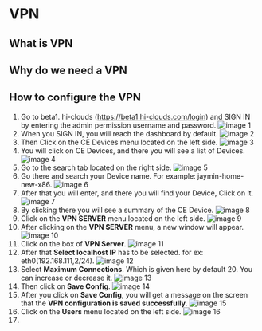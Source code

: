 # VPN
## What is VPN
## Why do we need a VPN
## How to configure the VPN
1. Go to beta1. hi-clouds (https://beta1.hi-clouds.com/login) and SIGN IN by entering the admin permission username and password.
   ![image 1](https://github.com/Nancypatel1103/ComplianceClient/assets/153616269/c4695a68-a219-4d11-b945-bf048dbd4248)
2. When you SIGN IN, you will reach the dashboard by default.
   ![image 2](https://github.com/Nancypatel1103/ComplianceClient/assets/153616269/f1023f7f-e2e0-425c-8fb2-7f34c2d6d354)
3. Then Click on the CE Devices menu located on the left side.
   ![image 3](https://github.com/Nancypatel1103/ComplianceClient/assets/153616269/a43e2bc5-9f8a-4cc5-8bcf-8c834a295cea)
4. You will click on CE Devices, and there you will see a list of Devices.
   ![image 4](https://github.com/Nancypatel1103/ComplianceClient/assets/153616269/3d0b932e-7f68-4c14-badc-4c29204d3c50)
5. Go to the search tab located on the right side.
   ![image 5](https://github.com/Nancypatel1103/ComplianceClient/assets/153616269/3a9d22df-724d-4b1f-aa1d-4068ae048979)
6. Go there and search your Device name. For example: jaymin-home-new-x86.
   ![image 6](https://github.com/Nancypatel1103/ComplianceClient/assets/153616269/ebd4a68b-21d6-4f82-9b6d-82c564adeaed)
7. After that you will enter, and there you will find your Device, Click on it.
   ![image 7](https://github.com/Nancypatel1103/ComplianceClient/assets/153616269/287c649f-5f0a-49c8-ba25-32fbe21e340e)
8. By clicking there you will see a summary of the CE Device.
   ![image 8](https://github.com/Nancypatel1103/ComplianceClient/assets/153616269/3a554ee8-f1d5-4f76-b7b3-63b68065bfd9)
9. Click on the **VPN SERVER** menu located on the left side.
    ![image 9](https://github.com/Nancypatel1103/ComplianceClient/assets/153616269/5702af0f-0d10-4677-9b38-3b43aa235c24)
10. After clicking on the **VPN SERVER** menu, a new window will appear.
    ![image 10](https://github.com/Nancypatel1103/ComplianceClient/assets/153616269/93d6801e-5448-49ab-af05-b4cecdf45cc2)
11. Click on the box of **VPN Server**.
    ![image 11](https://github.com/Nancypatel1103/ComplianceClient/assets/153616269/704c718b-c32d-4518-9dda-73824196741f)
12. After that **Select localhost IP** has to be selected. for ex: eth0(192.168.111,2/24).
    ![image 12](https://github.com/Nancypatel1103/ComplianceClient/assets/153616269/d63cd022-f21c-4e7b-96a7-5570d4102380)
13. Select **Maximum Connections**. Which is given here by default 20. You can increase or decrease it.
    ![image 13](https://github.com/Nancypatel1103/ComplianceClient/assets/153616269/6bc03ca7-3c16-49fe-8610-d943605c4942)
14. Then click on **Save Config**.
    ![image 14](https://github.com/Nancypatel1103/ComplianceClient/assets/153616269/bffb87b0-2b24-4ea8-9e38-e8017b2b4da8)
15. After you click on **Save Config**, you will get a message on the screen that the **VPN configuration is saved successfully**.
    ![image 15](https://github.com/Nancypatel1103/ComplianceClient/assets/153616269/7c3ff548-0cbf-4124-ac63-1298933e995c)
16. Click on the **Users** menu located on the left side.
    ![image 16](https://github.com/Nancypatel1103/ComplianceClient/assets/153616269/262b361d-60f1-4302-afd9-0ff83f9c15a9)
17. 
    
    
